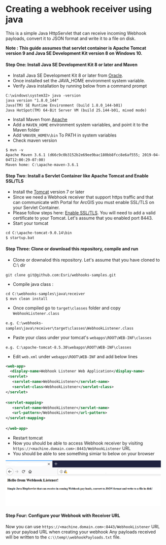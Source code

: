 # Creating a webhook receiver using java
This is a simple Java HttpServlet that can receive incoming Webhook payloads, convert it to JSON format and write it to a file on disk.

**Note : This guide assumes that servlet container is Apache Tomcat version 9 and Java SE Development Kit version 8 on Windows 10.**

#### Step One: Install Java SE Development Kit 8 or later and Maven 
- Install Java SE Development Kit 8 or later from [Oracle](https://www.oracle.com/technetwork/java/javase/downloads/jdk8-downloads-2133151.html). 
- Once installed set the JAVA_HOME environment system variable.
- Verify Java installation by running below from a command prompt
```
C:\windows\system32> java -version
java version "1.8.0_144"
Java(TM) SE Runtime Environment (build 1.8.0_144-b01)
Java HotSpot(TM) 64-Bit Server VM (build 25.144-b01, mixed mode)
```
- Install Maven from [Apache](http://maven.apache.org/download.cgi)
- Add a ```MAVEN_HOME``` environment system variables, and point it to the Maven folder
- Add ```%MAVEN_HOME%\bin``` To PATH in system variables
- Check maven version
```
$ mvn -v
Apache Maven 3.6.1 (d66c9c0b3152b2e69ee9bac180bb8fcc8e6af555; 2019-04-04T12:00:29-07:00)
Maven home: C:\apache-maven-3.6.1
```
#### Step Two: Install a Servlet Container like Apache Tomcat and Enable SSL/TLS
- Install the [Tomcat](https://tomcat.apache.org) version 7 or later
- Since we need a Webhook receiver that support https traffic and that can communicate with Portal for ArcGIS you must enable SSL/TLS on your Servlet Container. 
- Please follow steps here: [Enable SSL/TLS](https://tomcat.apache.org/tomcat-8.0-doc/ssl-howto.html). You will need to add a valid certificate to your Tomcat. Let's assume that you enabled port 8443.
- Start your tomcat
```
cd C:\apache-tomcat-9.0.14\bin
$ startup.bat
```

#### Step Three: Clone or download this repository, compile and run
- Clone or downalod this repository. Let's assume that you have cloned to C:\ dir

`git clone git@github.com:Esri/webhooks-samples.git`

- Compile java class :
```
cd C:\webhooks-samples\java\receiver
$ mvn clean install
```
- Once compiled go to `target\classes` folder and copy `WebhookListener.class`

`e.g. C:\webhooks-samples\java\receiver\target\classes\WebhookListener.class`

- Paste your class under your tomcat's `webapps\ROOT\WEB-INF\classes`

`e.g. C:\apache-tomcat-8.5.30\webapps\ROOT\WEB-INF\classes`

- Edit `web.xml` under `webapps\ROOT\WEB-INF` and add below lines
```xml
<web-app>
  <display-name>Webhook Listener Web Application</display-name>
 <servlet>
   <servlet-name>WebhookListener</servlet-name>
   <servlet-class>WebhookListener</servlet-class>
</servlet>

<servlet-mapping>
   <servlet-name>WebhookListener</servlet-name>
   <url-pattern>/WebhookListener</url-pattern>
</servlet-mapping>
 
</web-app>
```
- Restart tomcat
- Now you should be able to access Webhook receiver by visiting `https://<machine.domain.com>:8443/WebhookListener` URL
- You should be able to see something simiar to below on your browser
<img src="../../images/WebhookListener.PNG" width="600"> 

#### Step Four: Configure your Webhook with Receiver URL
Now you can use `https://<machine.domain.com>:8443/WebhookListener` URL as your payload URL when creating your webhook
Any payloads received will be written to the `c:\\temp\\webhookPayloads.txt` file.



